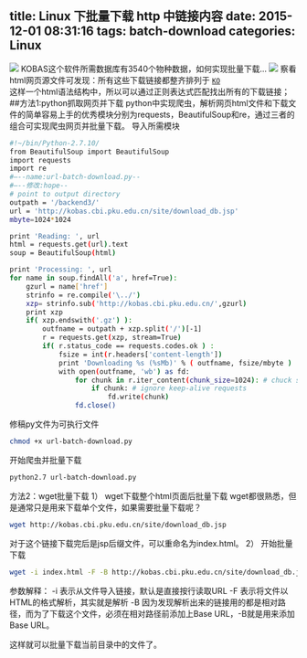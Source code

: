 title: Linux 下批量下载 http 中链接内容
date: 2015-12-01 08:31:16
tags: batch-download
categories: Linux
---
![](http://7xk19o.com1.z0.glb.clouddn.com/kobas.png)
KOBAS这个软件所需数据库有3540个物种数据，如何实现批量下载...
![](http://7xk19o.com1.z0.glb.clouddn.com/kobas2.png)
察看html网页源文件可发现：所有这些下载链接都整齐排列于 <code><a href="../download/sqlite3/ko.db.gz">KO</a><br/></code>这样一个html语法结构中，所以可以通过正则表达式匹配找出所有的下载链接；
##<i class="fa fa-key"></i>方法1:python抓取网页并下载
python中实现爬虫，解析网页html文件和下载文件的简单容易上手的优秀模块分别为requests，BeautifulSoup和re，通过三者的组合可实现爬虫网页并批量下载。
导入所需模块
``` bash
#!~/bin/Python-2.7.10/
from BeautifulSoup import BeautifulSoup
import requests
import re
#—--name:url-batch-download.py--
#—--修改:hope--
# point to output directory
outpath = '/backend3/'
url = 'http://kobas.cbi.pku.edu.cn/site/download_db.jsp'
mbyte=1024*1024

print 'Reading: ', url
html = requests.get(url).text
soup = BeautifulSoup(html)

print 'Processing: ', url
for name in soup.findAll('a', href=True):
    gzurl = name['href']
    strinfo = re.compile('\../')
    xzp= strinfo.sub('http://kobas.cbi.pku.edu.cn/',gzurl)
    print xzp
    if( xzp.endswith('.gz') ):
        outfname = outpath + xzp.split('/')[-1]
        r = requests.get(xzp, stream=True)
        if( r.status_code == requests.codes.ok ) :
            fsize = int(r.headers['content-length'])
            print 'Downloading %s (%sMb)' % ( outfname, fsize/mbyte )
            with open(outfname, 'wb') as fd:
                for chunk in r.iter_content(chunk_size=1024): # chuck size can be larger
                    if chunk: # ignore keep-alive requests
                        fd.write(chunk)
                fd.close()
```

修稿py文件为可执行文件
``` bash	
chmod +x url-batch-download.py
```
开始爬虫并批量下载
``` bash
python2.7 url-batch-download.py
```
<i class="fa fa-key"></i>方法2：wget批量下载
1） wget下载整个html页面后批量下载
wget都很熟悉，但是通常只是用来下载单个文件，如果需要批量下载呢？
``` bash
wget http://kobas.cbi.pku.edu.cn/site/download_db.jsp
```
对于这个链接下载完后是jsp后缀文件，可以重命名为index.html。
2） 开始批量下载
``` bash
wget -i index.html -F -B http://kobas.cbi.pku.edu.cn/site/download_db.jsp
```
参数解释：
-i 表示从文件导入链接，默认是直接按行读取URL
-F 表示将文件以HTML的格式解析，其实就是解析<a>
-B 因为发现解析出来的链接用的都是相对路径，而为了下载这个文件，必须在相对路径前添加上Base URL，-B就是用来添加Base URL。

这样就可以批量下载当前目录中的文件了。